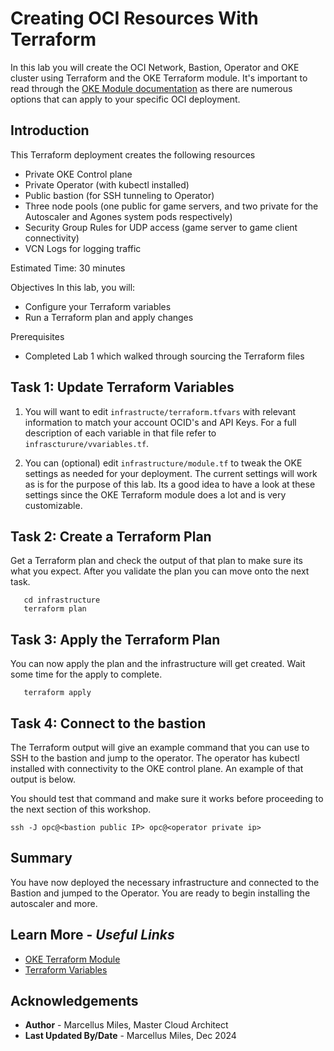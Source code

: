 # Creating OCI Resources With Terraform

In this lab you will create the OCI Network, Bastion, Operator and OKE cluster using Terraform and the OKE Terraform module.  It's important to read through the [OKE Module documentation](https://oracle-terraform-modules.github.io/terraform-oci-oke/) as there are numerous options that can apply to your specific OCI deployment.

## Introduction

This Terraform deployment creates the following resources

- Private OKE Control plane
- Private Operator (with kubectl installed)
- Public bastion (for SSH tunneling to Operator)
- Three node pools (one public for game servers, and two private for the Autoscaler and Agones system pods respectively)
- Security Group Rules for UDP access (game server to game client connectivity)
- VCN Logs for logging traffic

Estimated Time: 30 minutes

Objectives
In this lab, you will:
 - Configure your Terraform variables
 - Run a Terraform plan and apply changes

Prerequisites
 - Completed Lab 1 which walked through sourcing the Terraform files

## **Task 1**: Update Terraform Variables

1. You will want to edit `infrastructe/terraform.tfvars` with relevant information to match your account OCID's and API Keys.  For a full description of each variable in that file refer to `infrascturure/vvariables.tf`.

2. You can (optional) edit `infrastructure/module.tf` to tweak the OKE settings as needed for your deployment.  The current settings will work as is for the purpose of this lab. Its a good idea to have a look at these settings since the OKE Terraform module does a lot and is very customizable.

## **Task 2**: Create a Terraform Plan

 Get a Terraform plan and check the output of that plan to make sure its what you expect.  After you validate the plan you can move onto the next task.

       cd infrastructure
       terraform plan

## **Task 3**: Apply the Terraform Plan

You can now apply the plan and the infrastructure will get created. Wait some time for the apply to complete.

       terraform apply

## **Task 4**: Connect to the bastion

The Terraform output will give an example command that you can use to SSH to the bastion and jump to the operator.  The operator has kubectl installed with connectivity to the OKE control plane.  An example of that output is below.

You should test that command and make sure it works before proceeding to the next section of this workshop.

    ssh -J opc@<bastion public IP> opc@<operator private ip>

## **Summary**

You have now deployed the necessary infrastructure and connected to the Bastion and jumped to the Operator.  You are ready to begin installing the autoscaler and more.

## Learn More - *Useful Links*

- [OKE Terraform Module](https://oracle-terraform-modules.github.io/terraform-oci-oke/)
- [Terraform Variables](https://developer.hashicorp.com/terraform/language/values/variables)

## **Acknowledgements**

 - **Author** - Marcellus Miles, Master Cloud Architect
 - **Last Updated By/Date** - Marcellus Miles, Dec 2024